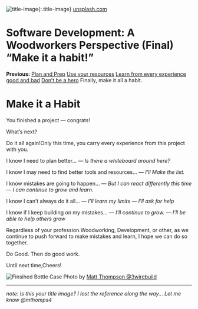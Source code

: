 ![title-image](/posts/software_development_a_woodworkers_perspective/images/part5/designer-working-on-laptop.jpg){:.title-image}
[unsplash.com](https://unsplash.com/)


# Software Development: A Woodworkers Perspective (Final) “Make it a habit!”

**Previous:**
[Plan and Prep](./software_development_a_woodworkers_perspective_(part1)-planning_and_preperation.md)
[Use your resources](./software_development_a_woodworkers_perspective_(part2)-use_your_resources.md)
[Learn from every experience good and bad](./software_development_a_woodworkers_perspective_(part3)-every-cut-counts.md)
[Don’t be a hero](./software_development_a_woodworkers_perspective_(part4)-don't_be_a_hero.md)
Finally, make it all a habit.

# **Make it a Habit**

You finished a project — congrats!

What’s next?

Do it all again!Only this time, you carry every experience from this project with you.

I know I need to plan better…
— *Is there a whiteboard around here?*

I know I may need to find better tools and resources…
— *I’ll Make the list.*

I know mistakes are going to happen…
— *But I can react differently this time
— I can continue to grow and learn.*

I know I can’t always do it all…
*— I’ll learn my limits
— I’ll ask for help*

I know if I keep building on my mistakes…
— *I’ll continue to grow.
— I’ll be able to help others grow*

Regardless of your profession.Woodworking, Development, or other, as we continue to push forward to make mistakes and learn, I hope we can do so together.

Do Good. Then do good work.

Until next time,Cheers!


![Finsihed Bottle Case](/posts/software_development_a_woodworkers_perspective/images/part5/screenshot.png)
Photo by [Matt Thompson @3wirebuild](https://instagram.com/3wirebuild)


--------
_note: Is this your title image? I lost the reference along the way... Let me know @mthomps4_
